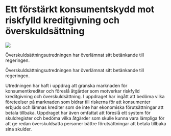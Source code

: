 # Ett förstärkt konsumentskydd mot riskfylld kreditgivning och överskuldsättning

![](/contentassets/c104bb1ab7e9495dbfcf07330eca9bac/sou202338ny.jpg?width=150&quality=85)

Överskuldsättningsutredningen har överlämnat sitt betänkande till regeringen.

Överskuldsättningsutredningen har överlämnat sitt betänkande till regeringen.

Utredningen har haft i uppdrag att granska marknaden för konsumentkrediter och föreslå åtgärder som motverkar riskfylld kreditgivning och överskuldsättning. I uppdraget har ingått att bedöma vilka företeelser på marknaden som bidrar till riskerna för att konsumenter erbjuds och lämnas krediter som de inte har ekonomiska förutsättningar att betala tillbaka. Uppdraget har även omfattat att föreslå ett system för skuldregister och bedöma vilka åtgärder som skulle kunna vara lämpliga för att ge redan överskuldsatta personer bättre förutsättningar att betala tillbaka sina skulder.
